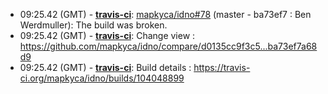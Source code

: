 * <a id="09:25.42">09:25.42 (GMT)</a> - __[travis-ci](https://github.com/travis-ci)__: <a href="https://github.com/mapkyca/idno/issues/78">mapkyca/idno#78</a> (master - ba73ef7 : Ben Werdmuller): The build was broken.
* <a id="09:25.42">09:25.42 (GMT)</a> - __[travis-ci](https://github.com/travis-ci)__: Change view : https://github.com/mapkyca/idno/compare/d0135cc9f3c5...ba73ef7a68d9
* <a id="09:25.42">09:25.42 (GMT)</a> - __[travis-ci](https://github.com/travis-ci)__: Build details : https://travis-ci.org/mapkyca/idno/builds/104048899
